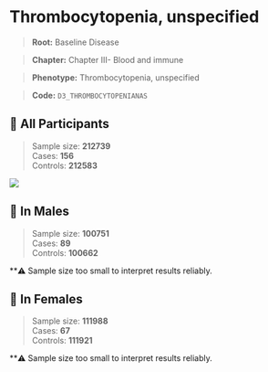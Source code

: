 # Thrombocytopenia, unspecified

> **Root:** Baseline Disease  

> **Chapter:** Chapter III- Blood and immune  

> **Phenotype:** Thrombocytopenia, unspecified  

> **Code:** `D3_THROMBOCYTOPENIANAS`

## 🧪 All Participants  
> Sample size: **212739**  
> Cases: **156**  
> Controls: **212583**
<img src="/Disease/Figures/ALL/Baseline/D3_THROMBOCYTOPENIANAS.png"/>
<CsvTable src="/Disease/Data/ALL/Baseline/LG_D3_THROMBOCYTOPENIANAS.csv" label="🔍 View full results" />

## 👨 In Males  
> Sample size: **100751**  
> Cases: **89**  
> Controls: **100662**

**⚠️ Sample size too small to interpret results reliably.

## 👩 In Females  
> Sample size: **111988**  
> Cases: **67**  
> Controls: **111921**

**⚠️ Sample size too small to interpret results reliably.
